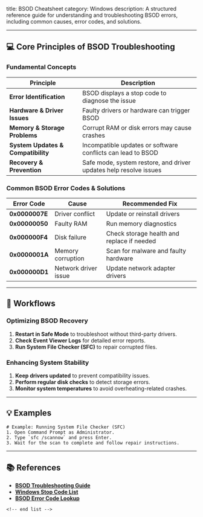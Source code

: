 title: BSOD Cheatsheet
category: Windows
description: A structured reference guide for understanding and troubleshooting BSOD errors, including common causes, error codes, and solutions.

---

## 💻 **Core Principles of BSOD Troubleshooting**

### **Fundamental Concepts**

| Principle                                | Description                                                       |
| ---------------------------------------- | ----------------------------------------------------------------- |
| **Error Identification**           | BSOD displays a stop code to diagnose the issue                   |
| **Hardware & Driver Issues**       | Faulty drivers or hardware can trigger BSOD                       |
| **Memory & Storage Problems**      | Corrupt RAM or disk errors may cause crashes                      |
| **System Updates & Compatibility** | Incompatible updates or software conflicts can lead to BSOD       |
| **Recovery & Prevention**          | Safe mode, system restore, and driver updates help resolve issues |

### **Common BSOD Error Codes & Solutions**

| Error Code           | Cause                | Recommended Fix                            |
| -------------------- | -------------------- | ------------------------------------------ |
| **0x0000007E** | Driver conflict      | Update or reinstall drivers                |
| **0x00000050** | Faulty RAM           | Run memory diagnostics                     |
| **0x000000F4** | Disk failure         | Check storage health and replace if needed |
| **0x0000001A** | Memory corruption    | Scan for malware and faulty hardware       |
| **0x000000D1** | Network driver issue | Update network adapter drivers             |

---

## 🔄 **Workflows**

### **Optimizing BSOD Recovery**

1. **Restart in Safe Mode** to troubleshoot without third-party drivers.
2. **Check Event Viewer Logs** for detailed error reports.
3. **Run System File Checker (SFC)** to repair corrupted files.

### **Enhancing System Stability**

1. **Keep drivers updated** to prevent compatibility issues.
2. **Perform regular disk checks** to detect storage errors.
3. **Monitor system temperatures** to avoid overheating-related crashes.

---

## 💡 **Examples**

```plaintext
# Example: Running System File Checker (SFC)
1. Open Command Prompt as Administrator.  
2. Type `sfc /scannow` and press Enter.  
3. Wait for the scan to complete and follow repair instructions.  
```

---

## 📚 **References**

- **[BSOD Troubleshooting Guide](https://www.jotform.com/form-templates/bsod-blue-screen-of-death-fix-form)**
- **[Windows Stop Code List](https://github.com/AmanoTeam/BSoD)**
- **[BSOD Error Code Lookup](https://www.figma.com/community/file/1396393509463368756/blue-screen-of-death-design-template-in-three-languages)**

```
<!-- end list -->
```